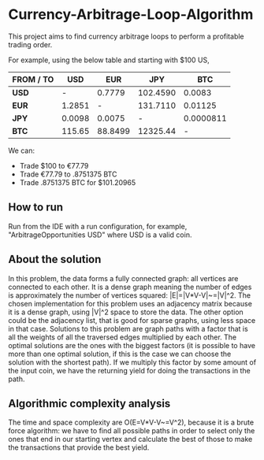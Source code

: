# Currency-Arbitrage-Loop-Algorithm
This project aims to find currency arbitrage loops to perform a profitable trading order. 

For example, using the below table and starting with $100 US,

| FROM / TO | USD | EUR | JPY | BTC |
| - | - | - | - | - |
| **USD** | - | 0.7779 | 102.4590 | 0.0083 | 
| **EUR** | 1.2851 | - | 131.7110 | 0.01125 | 
| **JPY** | 0.0098 | 0.0075 | - | 0.0000811 | 
| **BTC** | 115.65 | 88.8499 | 12325.44 | - | 

We can:
- Trade $100 to €77.79
- Trade €77.79 to .8751375 BTC
- Trade .8751375 BTC for $101.20965

## How to run

Run from the IDE with a run configuration, for example, "ArbitrageOpportunities USD" where USD is a valid coin.


## About the solution

In this problem, the data forms a fully connected graph: all vertices are connected to each other.
It is a dense graph meaning the number of edges is approximately the number of vertices squared: |E|=|V*V-V|~=|V|^2.
The chosen implementation for this problem uses an adjacency matrix because it is a dense graph, using |V|^2 space to store the data. The other option could be the adjacency list, that is good for sparse graphs, using less space in that case.
Solutions to this problem are graph paths with a factor that is all the weights of all the traversed edges multiplied by each other.
The optimal solutions are the ones with the biggest factors (it is possible to have more than one optimal solution, if this is the case we can choose the solution with the shortest path). If we multiply this factor by some amount of the input coin, we have the returning yield for doing the transactions in the path.

## Algorithmic complexity analysis
 
The time and space complexity are O(E=V*V-V~=V^2), because it is a brute force algorithm: we have to find all possible paths in order to select only the ones that end in our starting vertex and calculate the best of those to make the transactions that provide the best yield.

